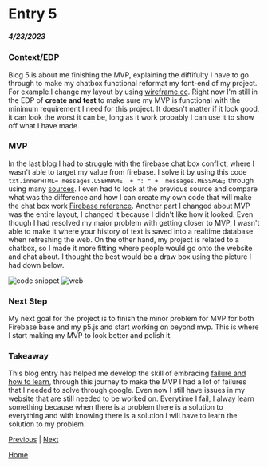 # Entry 5
##### 4/23/2023

### Context/EDP
Blog 5 is about me finishing the MVP, explaining the diffifulty I have to go through to make my chatbox functional reformat my font-end of my project. For example I change my layout by using [wireframe.cc](https://wireframe.cc/55bzqv). Right now I'm still in the EDP of **create and test** to make sure my MVP is functional with the minimum requirement I need for this project. It doesn't matter if it look good, it can look the worst it can be, long as it work probably I can use it to show off what I have made. 

### MVP 
In the last blog I had to struggle with the firebase chat box conflict, where I wasn't able to target my value from firebase. I solve it by using this code `txt.innerHTML= messages.USERNAME  + ": " +  messages.MESSAGE;` through using many [sources](https://github.com/jimingz9380/sep11-freedom-project/tree/main/sep11-project(https://www.cometchat.com/tutorials/how-to-build-a-chat-app-with-firebase)). I even had to look at the previous source and compare what was the difference and how I can create my own code that will make the chat box work [Firebase reference](https://firebase.google.com/docs/reference/js/database). Another part I changed about MVP was the entire layout, I changed it because I didn't like how it looked. Even though I had resolved my major problem with getting closer to MVP, I wasn't able to make it where your history of text is saved into a realtime database when refreshing the web. On the other hand, my project is related to a chatbox, so I made it more fitting where people would go onto the website and chat about. I thought the best would be a draw box using the picture I had down below.

![code snippet](https://user-images.githubusercontent.com/91745086/233871905-fb2e55c9-bd8f-40ad-84b7-b71fee5671e4.png)
![web](https://user-images.githubusercontent.com/91745086/233878888-ba889797-90eb-49ff-b016-1a3063853364.png)


### Next Step
My next goal for the project is to finish the minor problem for MVP for both Firebase base and my p5.js and start working on beyond mvp. This is where I start making my MVP to look better and polish it.

### Takeaway
This blog entry has helped me develop the skill of embracing <ins>failure and how to learn</ins>, through this journey to make the MVP I had a lot of failures that I needed to solve through google. Even now I still have issues in my website that are still needed to be worked on. Everytime I fail, I alway learn something because when there is a problem there is a solution to everything and with knowing there is a solution I will have to learn the solution to my problem.

[Previous](entry04.md) | [Next](entry06.md)

[Home](../README.md)
